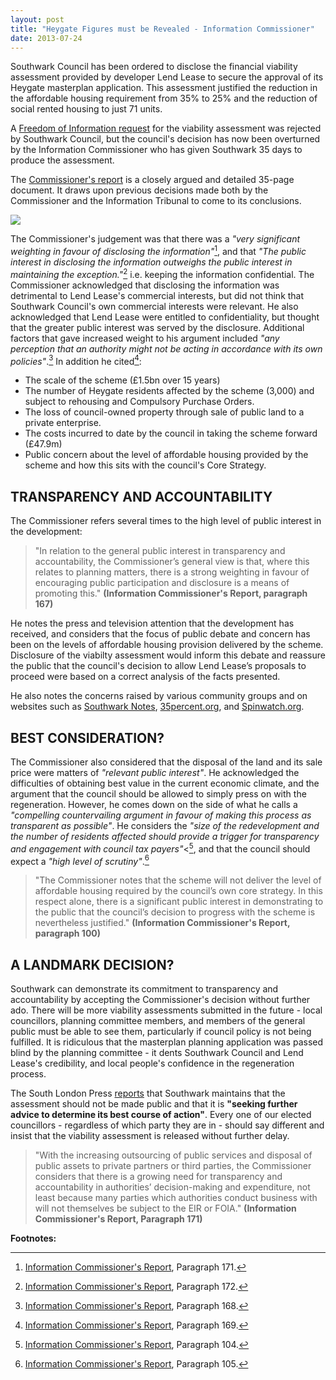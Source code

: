 ```yaml
---
layout: post
title: "Heygate Figures must be Revealed - Information Commissioner"
date: 2013-07-24
---
```

Southwark Council has been ordered to disclose the financial viability assessment provided by developer Lend Lease to secure the approval of its Heygate masterplan application. This assessment justified the reduction in the affordable housing requirement from 35% to 25% and the reduction of social rented housing to just 71 units.

A [Freedom of Information request](https://www.whatdotheyknow.com/request/viability_assessment_for_plannin#incoming-304798) for the viability assessment was rejected by Southwark Council, but the council's decision has now been overturned by the Information Commissioner who has given Southwark 35 days to produce the assessment. 

The [Commissioner's report](http://betterelephant.github.io/images/HeygateFOICommissionersReport.pdf) is a closely argued and detailed 35-page document. It draws upon previous decisions made both by the Commissioner and the Information Tribunal to come to its conclusions.

![](http://crappistmartin.github.io/images/HeygateFOICommissionersReport.png)

The Commissioner's judgement was that there was a _"very significant weighting in favour of disclosing the information"_[^1], and that _"The public interest in disclosing the information outweighs the public interest in maintaining the exception."_[^2] i.e. keeping the information confidential. The Commissioner acknowledged that disclosing the information was detrimental to Lend Lease's commercial interests, but did not think that Southwark Council's own commercial interests were relevant. He also acknowledged that Lend Lease were entitled to confidentiality, but thought that the greater public interest was served by the disclosure. Additional factors that gave increased weight to his argument included _"any perception that an authority might not be acting in accordance with its own policies"_.[^3] In addition he cited[^4]:

 * The scale of the scheme (£1.5bn over 15 years)
 * The number of Heygate residents affected by the scheme (3,000) and subject to rehousing and Compulsory Purchase Orders.
 * The loss of council-owned property through sale of public land to a private enterprise. 
 * The costs incurred to date by the council in taking the scheme forward (£47.9m)
  * Public concern about the level of affordable housing provided by the scheme and how this sits with the council's Core Strategy.

## TRANSPARENCY AND ACCOUNTABILITY
The Commissioner refers several times to the high level of public interest in the development:

>"In relation to the general public interest in transparency and accountability, the Commissioner’s general view is that, where this relates to planning matters, there is a strong weighting in favour of encouraging public participation and disclosure is a means of promoting this." __(Information Commissioner's Report, paragraph 167)__

He notes the press and television attention that the development has received, and considers that the focus of public debate and concern has been on the levels of affordable housing provision delivered by the scheme. Disclosure of the viabilty assessment would inform this debate and reassure the public that the council's decision to allow Lend Lease’s proposals to proceed were based on a correct analysis of the facts presented.

He also notes the concerns raised by various community groups and on websites such as [Southwark Notes](http://southwarknotes.wordpress.com), [35percent.org](http://35percent.org), and [Spinwatch.org](http://www.spinwatch.org/index.php/issues/more/item/5458-the-local-lobby-and-the-failure-of-democracy).

## BEST CONSIDERATION?
The Commissioner also considered that the disposal of the land and its sale price were matters of _"relevant public interest"_. He acknowledged the difficulties of obtaining best value in the current economic climate, and the argument that the council should be allowed to simply press on with the regeneration. However, he comes down on the side of what he calls a _"compelling countervailing argument in favour of making this process as transparent as possible"_. He considers the _"size of the redevelopment and the number of residents affected should provide a trigger for transparency and engagement with council tax payers"_<[^5], and that the council should expect a _"high level of scrutiny"_.[^6]

>"The Commissioner notes that the scheme will not deliver the level of affordable housing required by the council’s own core strategy. In this respect alone, there is a significant public interest in demonstrating to the public that the council’s decision to progress with the scheme is nevertheless justified." __(Information Commissioner's Report, paragraph 100)__
 
## A LANDMARK DECISION?
Southwark can demonstrate its commitment to transparency and accountability by accepting the Commissioner's decision without further ado. There will be more viability assessments submitted in the future - local councillors, planning committee members, and members of the general public must be able to see them, particularly if council policy is not being fulfilled. It is ridiculous that the masterplan planning application was passed blind by the planning committee - it dents Southwark Council and Lend Lease's credibility, and local people's confidence in the regeneration process.

The South London Press [reports](http://betterelephant.github.io/images/SouthLondonPress23July2013.pdf) that Southwark maintains that the assessment should not be made public and that it is __"seeking further advice to determine its best course of action"__. Every one of our elected councillors - regardless of which party they are in - should say different and insist that the viability assessment is released without further delay.  

>"With the increasing outsourcing of public services and disposal of public assets to private partners or third parties, the Commissioner considers that there is a growing need for transparency and accountability in authorities’ decision-making and expenditure, not least because many parties which authorities conduct business with will not themselves be subject to the EIR or FOIA." __(Information Commissioner's Report, Paragraph 171)__

__Footnotes:__

[^1]: <a href="http://betterelephant.github.io/images/HeygateFOICommissionersReport.pdf">Information Commissioner's Report</a>, Paragraph 171.

[^2]: <a href="http://betterelephant.github.io/images/HeygateFOICommissionersReport.pdf">Information Commissioner's Report</a>, Paragraph 172.

[^3]: <a href="http://betterelephant.github.io/images/HeygateFOICommissionersReport.pdf">Information Commissioner's Report</a>, Paragraph 168.

[^4]: <a href="http://betterelephant.github.io/images/HeygateFOICommissionersReport.pdf">Information Commissioner's Report</a>, Paragraph 169.

[^5]: <a href="http://betterelephant.github.io/images/HeygateFOICommissionersReport.pdf">Information Commissioner's Report</a>, Paragraph 104.

[^6]: <a href="http://betterelephant.github.io/images/HeygateFOICommissionersReport.pdf">Information Commissioner's Report</a>, Paragraph 105.
